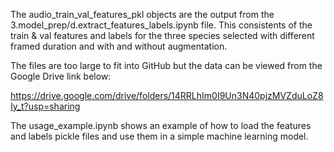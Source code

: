 The audio_train_val_features_pkl objects are the output from the 3.model_prep/d.extract_features_labels.ipynb file. This consistents of the train & val features and labels for the three species selected with different framed duration and with and without augmentation.

The files are too large to fit into GitHub but the data can be viewed from the Google Drive link below:

https://drive.google.com/drive/folders/14RRLhIm0I9Un3N40pjzMVZduLoZ8Iy_t?usp=sharing

The usage_example.ipynb shows an example of how to load the features and labels pickle files and use them in a simple machine learning model.